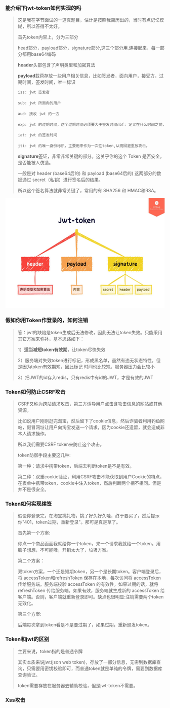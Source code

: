### 能介绍下jwt-token如何实现的吗

> 这是我在字节面试的一道真题目，估计是按照我简历出的，当时有点记忆模糊，所以答得不太好。
>
> 
>
> 首先token内容上，分为三部分
>
> head部分，payload部分，signature部分,这三个部分用.连接起来，每一部分都用base64编码
>
> **header**头部包含了声明类型和加密算法
>
> **payload**载荷存放一些用户相关信息，比如签发者，面向用户，接受方，过期时间，签发时间，唯一标识
>
> ```java
> iss: jwt 签发者
> 
> sub: jwt 所面向的用户
> 
> aud: 接收 jwt 的一方
> 
> exp: jwt 的过期时间，这个过期时间必须要大于签发时间nbf: 定义在什么时间之前，该jwt都是不可用的
> 
> iat: jwt 的签发时间
> 
> jti: jwt 的唯一身份标识，主要用来作为一次性token,从而回避重放攻击。
> ```
>
> **signature**签证，非常非常关键的部分。这关乎你的这个 Token 是否安全，是否能被人仿造。
>
> 一般是对 header (base64后的) 和 payload (base64后的) 这两部分的数据通过 secret（私钥）进行签名后的结果。
>
> 所以这个签名算法就非常关键了，常用的有 SHA256 和 HMAC和RSA。

![image-20221214125346065](jwt(Token原理)/image-20221214125346065.png)

### 假如你用Token作登录的，如何注销

> 答：jwt的缺陷是token生成后无法修改，因此无法让token失效。只能采用其它方案来弥补，基本思路如下：
>
> 1）**适当减短token有效期**，让token尽快失效
>
> 2）服务端对失效token进行标记，形成黑名单，虽然有违无状态特性，但是因为token有效期短，因此标记 时间也比较短。服务器压力会比较小
>
> 3）把JWT的id存入redis，只有redis中有id的JWT，才是有效的JWT



### Token如何防止CSRF攻击

> CSRF又称为跨站请求攻击，第三方诱导用户点击含攻击信息的网站或其他资源。
>
> 比如说用户刚刚逛完淘宝，然后留下了cookie信息，然后诈骗者利用钓鱼网站，假冒网址让用户向淘宝发送一个请求，因为cookie还遗留，就会造成非本人请求操作。
>
> 所以我们需要CSRF token来防止这个攻击。
>
> token防御手段主要这几种:
>
> 第一种：请求中携带token，后端去判断token是不是有效。
>
> 第二种：双重cookie验证，利用CSRF攻击不能获取到用户Cookie的特点，在表单中携带token，cookie中注入token，然后判断两个相不相同。但是并不是很安全。



### Token如何实现续签

> 假设你登录完，在淘宝挑礼物，挑了好久好久哇，终于要买了，然后提示你"401，token过期，重新登录"。那可是真是草了。
>
> 首先第一个方案:
>
> 你点一个商品画面我就给你一个token，来一个请求我就给一个token。用脑子想想，不可能哇，开销太大了，垃圾方案。
>
> 第二个方案：
>
> 双token方案，一个还是短期token，另一个是长期token。客户端登录后，将 accessToken和refreshToken 保存在本地，每次访问将 accessToken 传给服务端。服务端校验 accessToken 的有效性，如果过期的话，就将 refreshToken 传给服务端。如果有效，服务端就生成新的 accessToken 给客户端。否则，客户端就重新登录即可。缺点也很明显:注销需要两个token无效化。
>
> 第三个方案:
>
> 后端每次拿到token看是不是要过期了，如果过期，重新颁发token。



### Token和jwt的区别

> 主要来说，token指的是普通令牌
>
> 其实本质来说jwt(json web token)，存放了一部分信息，无需到数据库查询，只需要用密钥校验即可，而普通token就是单纯的令牌，需要到数据库查询验证。
>
> token需要存放在服务器去辅助校验，但是jwt-token不需要。



### Xss攻击

> 